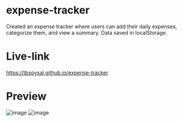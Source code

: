 # expense-tracker
 Created an expense tracker where users can add their daily expenses, categorize them, and view a summary. Data  saved in localStorage.

# Live-link
https://tbsoysal.github.io/expense-tracker

# Preview
![image](https://github.com/user-attachments/assets/c6721684-ae1f-46c8-8bee-95961cc8e3f2)
![image](https://github.com/user-attachments/assets/621da2fb-cf91-4704-b249-59b0cc2f603a)
